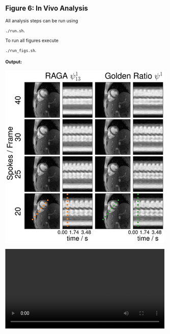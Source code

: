 ## Figure 6: In Vivo Analysis

All analysis steps can be run using

`./run.sh`.

To run all figures execute

`./run_figs.sh`.

#### Output:
<img src="figure_ref.png" alt="Figure 6" width="500"/>  


<video src="movie.webm" width="500" controls></video>
 